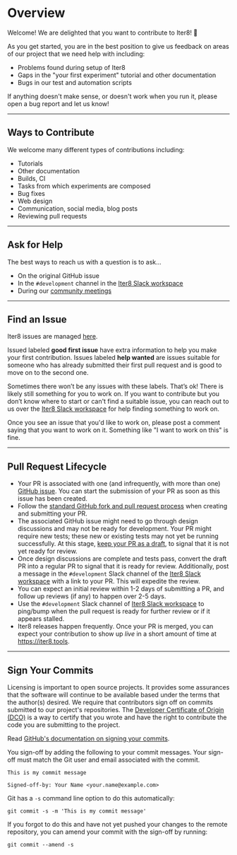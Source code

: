 # Overview

Welcome! We are delighted that you want to contribute to Iter8! 💖

As you get started, you are in the best position to give us feedback on areas of
our project that we need help with including:

* Problems found during setup of Iter8
* Gaps in the "your first experiment" tutorial and other documentation
* Bugs in our test and automation scripts

If anything doesn't make sense, or doesn't work when you run it, please open a
bug report and let us know!

***

## Ways to Contribute

We welcome many different types of contributions including:

* Tutorials
* Other documentation
* Builds, CI
* Tasks from which experiments are composed
* Bug fixes
* Web design
* Communication, social media, blog posts
* Reviewing pull requests

***

## Ask for Help

The best ways to reach us with a question is to ask...

* On the original GitHub issue
* In the `#development` channel in the [Iter8 Slack workspace](https://join.slack.com/t/iter8-tools/shared_invite/zt-awl2se8i-L0pZCpuHntpPejxzLicbmw)
* During our [community meetings](https://iter8.tools/community/)

***

## Find an Issue

Iter8 issues are managed [here](https://github.com/iter8-tools/iter8/issues).

Issued labeled **good first issue** have extra information to
help you make your first contribution. Issues labeled **help wanted** are issues
suitable for someone who has already submitted their first pull request and is good to move on to the second one.

Sometimes there won’t be any issues with these labels. That’s ok! There is
likely still something for you to work on. If you want to contribute but you
don’t know where to start or can't find a suitable issue, you can reach out to us over the [Iter8 Slack workspace](https://join.slack.com/t/iter8-tools/shared_invite/zt-awl2se8i-L0pZCpuHntpPejxzLicbmw) for help finding something to work on.

Once you see an issue that you'd like to work on, please post a comment saying
that you want to work on it. Something like "I want to work on this" is fine.

***

## Pull Request Lifecycle

* Your PR is associated with one (and infrequently, with more than one) [GitHub issue](https://github.com/iter8-tools/iter8/issues). You can start the submission of your PR as soon as this issue has been created.
* Follow the [standard GitHub fork and pull request process](https://gist.github.com/Chaser324/ce0505fbed06b947d962) when creating and submitting your PR.
* The associated GitHub issue might need to go through design discussions and may not be ready for development. Your PR might require new tests; these new or existing tests may not yet be running successfully. At this stage, [keep your PR as a draft](https://github.blog/2019-02-14-introducing-draft-pull-requests/), to signal that it is not yet ready for review.
* Once design discussions are complete and tests pass, convert the draft PR into a regular PR to signal that it is ready for review. Additionally, post a message in the `#development` Slack channel of the [Iter8 Slack workspace](https://join.slack.com/t/iter8-tools/shared_invite/zt-awl2se8i-L0pZCpuHntpPejxzLicbmw) with a link to your PR. This will expedite the review.
* You can expect an initial review within 1-2 days of submitting a PR, and follow up reviews (if any) to happen over 2-5 days.
* Use the `#development` Slack channel of [Iter8 Slack workspace](https://join.slack.com/t/iter8-tools/shared_invite/zt-awl2se8i-L0pZCpuHntpPejxzLicbmw) to ping/bump when the pull request is ready for further review or if it appears stalled.
* Iter8 releases happen frequently. Once your PR is merged, you can expect your contribution to show up *live* in a short amount of time at https://iter8.tools.

<!-- ## Development Environment Setup

**TODO** -->
<!-- Provide enough information so that someone can find your project on 
the weekend and get set up, build the code, test it and submit a pull request 
successfully without having to ask any questions. If there is a one-off tool
they need to install, of common error people run into, or useful script they
should run, document it here. 

Document any necessary tools, for example VS Code and recommended extensions.
You don’t have to document the beginner’s guide to these tools, but how they
are used within the scope of your project.

* How to get the source code
* How to get any dependencies
* How to build the source code
* How to run the project locally
* How to test the source code, unit and "integration" or "end-to-end"
* How to generate and preview the documentation locally
* Links to new user documentation videos and examples to get people started and
  understanding how to use the project

-->

***

## Sign Your Commits

Licensing is important to open source projects. It provides some assurances that
the software will continue to be available based under the terms that the
author(s) desired. We require that contributors sign off on commits submitted to
our project's repositories. The [Developer Certificate of Origin
(DCO)](https://developercertificate.org/) is a way to certify that you wrote and
have the right to contribute the code you are submitting to the project.

Read [GitHub's documentation on signing your commits](https://docs.github.com/en/github/authenticating-to-github/managing-commit-signature-verification/signing-commits).

You sign-off by adding the following to your commit messages. Your sign-off must
match the Git user and email associated with the commit.

    This is my commit message

    Signed-off-by: Your Name <your.name@example.com>

Git has a `-s` command line option to do this automatically:

    git commit -s -m 'This is my commit message'

If you forgot to do this and have not yet pushed your changes to the remote
repository, you can amend your commit with the sign-off by running:

    git commit --amend -s 

<!-- ## Pull Request Checklist

When you submit your pull request, or you push new commits to it, our automated
systems will run some checks on your new code. We require that your pull request
passes these checks, but we also have more criteria than just that before we can
accept and merge it. We recommend that you check the following things locally
before you submit your code:

**TODO** -->
<!-- list both the automated and any manual checks performed by reviewers, it
is very helpful when the validations are automated in a script for example in a
Makefile target. Below is an example of a checklist:

* It passes tests: run the following command to run all of the tests locally:
  `make build test lint`
* Impacted code has new or updated tests
* Documentation created/updated
* We use [Azure DevOps, GitHub Actions, CircleCI] to test all pull
  requests. We require that all tests succeed on a pull request before it is merged.

-->

